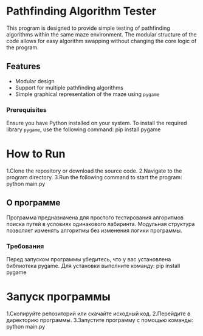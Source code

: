 # Pathfinding Algorithm Tester

This program is designed to provide simple testing of pathfinding algorithms within the same maze environment.
The modular structure of the code allows for easy algorithm swapping without changing the core logic of the program.

## Features
- Modular design
- Support for multiple pathfinding algorithms
- Simple graphical representation of the maze using `pygame`
  
### Prerequisites
Ensure you have Python installed on your system. 
To install the required library `pygame`, use the following command:
    pip install pygame

# How to Run
  1.Clone the repository or download the source code.
  2.Navigate to the program directory.
  3.Run the following command to start the program:
      python main.py

      
## О программе
Программа предназначена для простого тестирования алгоритмов поиска путей в условиях одинакового лабиринта. 
Модульная структура позволяет изменять алгоритмы без изменения логики программы.

### Требования
Перед запуском программы убедитесь, что у вас установлена библиотека pygame.
Для установки выполните команду:
  pip install pygame

# Запуск программы
  1.Скопируйте репозиторий или скачайте исходный код.
  2.Перейдите в директорию программы.
  3.Запустите программу с помощью команды:
      python main.py
